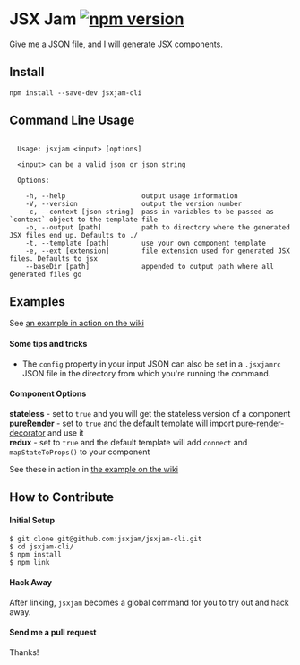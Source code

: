 # JSX Jam [![npm version](https://img.shields.io/npm/v/jsxjam-cli.svg?style=flat)](https://www.npmjs.com/package/jsxjam-cli)

Give me a JSON file, and I will generate JSX components.  


## Install

```
npm install --save-dev jsxjam-cli
```

## Command Line Usage
```

  Usage: jsxjam <input> [options]

  <input> can be a valid json or json string

  Options:

    -h, --help                   output usage information
    -V, --version                output the version number
    -c, --context [json string]  pass in variables to be passed as `context` object to the template file
    -o, --output [path]          path to directory where the generated JSX files end up. Defaults to ./
    -t, --template [path]        use your own component template
    -e, --ext [extension]        file extension used for generated JSX files. Defaults to jsx
    --baseDir [path]             appended to output path where all generated files go

```

## Examples 
See [an example in action on the wiki](https://github.com/jsxjam/jsxjam-cli/wiki/Example)

#### Some tips and tricks

- The `config` property in your input JSON can also be set in a `.jsxjamrc` JSON file in the directory from which you're running the command. 

#### Component Options
__stateless__ - set to `true` and you will get the stateless version of a component  
__pureRender__ - set to `true` and the default template will import [pure-render-decorator](https://www.npmjs.com/package/pure-render-decorator) and use it  
__redux__ - set to `true` and the default template will add `connect` and `mapStateToProps()` to your component  

See these in action in [the example on the wiki](https://github.com/jsxjam/jsxjam-cli/wiki/Example)

## How to Contribute
#### Initial Setup
```
$ git clone git@github.com:jsxjam/jsxjam-cli.git
$ cd jsxjam-cli/
$ npm install
$ npm link
```

#### Hack Away
After linking, `jsxjam` becomes a global command for you to try out and hack away. 

#### Send me a pull request
Thanks!
